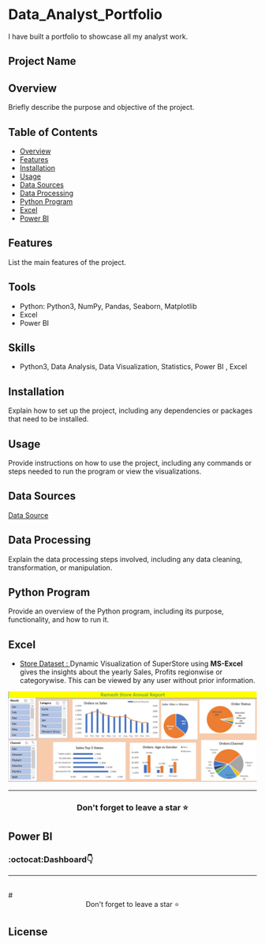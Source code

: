 # Data_Analyst_Portfolio
I have built a portfolio to showcase all my analyst work.
## Project Name

## Overview
Briefly describe the purpose and objective of the project.

## Table of Contents
- [Overview](#overview)
- [Features](#features)
- [Installation](#installation)
- [Usage](#usage)
- [Data Sources](#data-sources)
- [Data Processing](#data-processing)
- [Python Program](#python-program)
- [Excel](#excel)
- [Power BI](#power-bi)

## Features
List the main features of the project.

## Tools 
* Python: Python3, NumPy, Pandas, Seaborn, Matplotlib
* Excel
* Power BI


## Skills 
* Python3, Data Analysis, Data Visualization, Statistics, Power BI , Excel


## Installation
Explain how to set up the project, including any dependencies or packages that need to be installed.

## Usage
Provide instructions on how to use the project, including any commands or steps needed to run the program or view the visualizations.

## Data Sources
<a href="https://www.kaggle.com/"> Data Source </a>

## Data Processing
Explain the data processing steps involved, including any data cleaning, transformation, or manipulation.


## Python Program
Provide an overview of the Python program, including its purpose, functionality, and how to run it.

## Excel
- <a href="https://github.com/Parmar2001/Data_Analyst_Portfolio/tree/main/MS-Excel"> Store Dataset : </a> Dynamic Visualization of SuperStore using <b>MS-Excel</b> gives the insights about the yearly Sales, Profits regionwise or categorywise. This can be viewed by any user without prior information.
<div align="center">
  <a href="https://github.com/Parmar2001/Data_Analyst_Portfolio/blob/main/MS-Excel/Ramesh_store_Report.jpg" target="_blank">
    <img src="https://github.com/Parmar2001/Data_Analyst_Portfolio/blob/main/MS-Excel/Ramesh_store_Report.jpg" alt="Screenshot 2023-07-28 152259">
  </a>
</div>

<hr />

<div align="center">
  <h3>Don't forget to leave a star ⭐️</h3>
</div>

  
## Power BI
### :octocat:Dashboard👇


<hr />
<br />
# <div align="center">Don't forget to leave a star ⭐️</div>

## License


